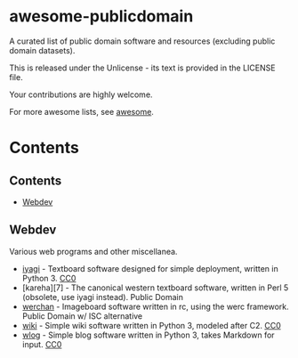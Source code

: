 # awesome-publicdomain

A curated list of public domain software and resources (excluding public domain datasets).

This is released under the Unlicense - its text is provided in the LICENSE file.

Your contributions are highly welcome.

For more awesome lists, see [awesome][1].

Contents
========

## Contents ##

- [Webdev](#webdev)

## Webdev ##

Various web programs and other miscellanea.

* [iyagi][3] - Textboard software designed for simple deployment, written in Python 3. [CC0][2]
* [kareha][7] - The canonical western textboard software, written in Perl 5 (obsolete, use iyagi instead). Public Domain
* [werchan][6] - Imageboard software written in rc, using the werc framework. Public Domain w/ ISC alternative
* [wiki][4] - Simple wiki software written in Python 3, modeled after C2. [CC0][2]
* [wlog][5] - Simple blog software written in Python 3, takes Markdown for input. [CC0][2]


[1]: https://github.com/sindresorhus/awesome
[2]: https://creativecommons.org/publicdomain/zero/1.0/legalcode
[3]: https://github.com/153/iyagi-bbs
[4]: https://github.com/153/wiki
[5]: https://github.com/153/wlog
[6]: https://github.com/kfarwell/werchan
